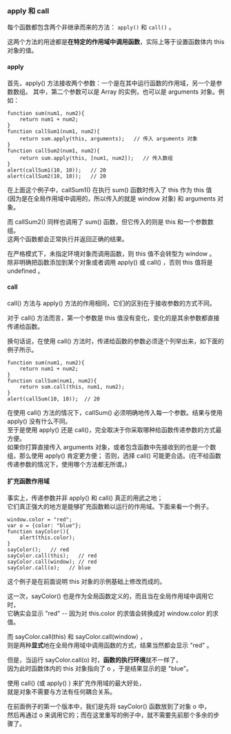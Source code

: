 ### apply 和 call
  
每个函数都包含两个非继承而来的方法： `apply()` 和 `call()` 。  

这两个方法的用途都是**在特定的作用域中调用函数**，实际上<red>等于设置函数体内 this 对象的值</red>。

#### apply

首先，apply() 方法接收两个参数：一个是在其中运行函数的作用域，另一个是<red>参数数组</red>。
其中，第二个参数可以是 Array 的实例，也可以是 arguments 对象。例如：

	function sum(num1, num2){
    	return num1 + num2;
    }
    function callSum1(num1, num2){
    	return sum.apply(this, arguments);   // 传入 arguments 对象
    }
    function callSum2(num1, num2){
    	return sum.apply(this, [num1, num2]);   // 传入数组
    }
    alert(callSum1(10, 10));   // 20
    alert(callSum2(10, 10));   // 20

在上面这个例子中，callSum1() 在执行 sum() 函数时传入了 this 作为 this 值   
(因为是在全局作用域中调用的，所以传入的就是 window 对象) 和 arguments 对象。  

而 callSum2() 同样也调用了 sum() 函数，但它传入的则是 this 和一个参数数组。  
这两个函数都会正常执行并返回正确的结果。  

在严格模式下，未指定环境对象而调用函数，则 this 值不会转型为 window 。  
除非明确把函数添加到某个对象或者调用 apply() 或 call() ，否则 this 值将是 undefined 。

#### call

call() 方法与 apply() 方法的作用相同，它们的区别在于接收参数的方式不同。  

对于 call() 方法而言，第一个参数是 this 值没有变化，变化的是其余参数都<red>直接传递给函数</red>。

换句话说，在使用 call() 方法时，传递给函数的参数必须<red>逐个</red>列举出来，如下面的例子所示。

	function sum(num1, num2){
    	return num1 + num2;
    }
    function callSum(num1, num2){
    	return sum.call(this, num1, num2);
    }
    alert(callSum(10, 10));  // 20

在使用 call() 方法的情况下，callSum() 必须明确地传入每一个参数。结果与使用 apply() 没有什么不同。  
至于是使用 apply() 还是 call()，完全取决于你采取哪种给函数传递参数的方式最方便。  
如果你打算直接传入 arguments 对象，或者包含函数中先接收到的也是一个数组，那么使用 apply() 肯定更方便； 
否则，选择 call() 可能更合适。(在不给函数传递参数的情况下，使用哪个方法都无所谓。)  

#### 扩充函数作用域  

事实上，传递参数并非 apply() 和 call() 真正的用武之地；  
它们真正强大的地方是能够扩充函数赖以运行的作用域。下面来看一个例子。  

	window.color = "red";
    var o = {color: "blue"};
    function sayColor(){
    	alert(this.color);
    }
    sayColor();   // red
    sayColor.call(this);   // red
    sayColor.call(window); // red
    sayColor.call(o);   // blue

这个例子是在前面说明 this 对象的示例基础上修改而成的。  

这一次，sayColor() 也是作为全局函数定义的，而且当在全局作用域中调用它时，  
它确实会显示 "red" -- 因为对 this.color 的求值会转换成对 window.color 的求值。  

而 sayColor.call(this) 和 sayColor.call(window) ，  
则是两种**显式**地在全局作用域中调用函数的方式，结果当然都会显示 "red" 。  

但是，当运行 sayColor.call(o) 时，**函数的执行环境**就不一样了，  
因为此时函数体内的 this 对象指向了 o ，于是结果显示的是 "blue"。  
     
使用 call() (或 apply() ) 来扩充作用域的最大好处，  
就是对象不需要与方法有任何耦合关系。  

在前面例子的第一个版本中，我们是先将 sayColor() 函数放到了对象 o 中，  
然后再通过 o 来调用它的；而在这里重写的例子中，就不需要先前那个多余的步骤了。

